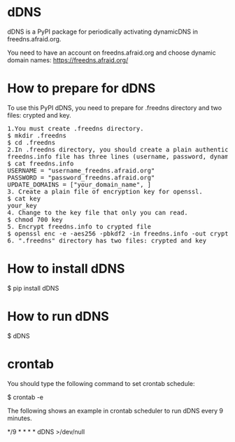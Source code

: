 # dDNS
dDNS is a PyPI package for periodically activating dynamicDNS in freedns.afraid.org.

You need to have an account on freedns.afraid.org and choose dynamic domain names:
https://freedns.afraid.org/

# How to prepare for dDNS
To use this PyPI dDNS, you need to prepare for .freedns directory and two files: crypted and key.
<pre>
1.You must create .freedns directory.
$ mkdir .freedns
$ cd .freedns
2.In .freedns directory, you should create a plain authenticiation file: freedns.info.
freedns.info file has three lines (username, password, dynamic domain name).
$ cat freedns.info
USERNAME = "username_freedns.afraid.org"
PASSWORD = "password_freedns.afraid.org"
UPDATE_DOMAINS = ["your_domain_name", ] 
3. Create a plain file of encryption key for openssl.
$ cat key
your_key 
4. Change to the key file that only you can read.
$ chmod 700 key
5. Encrypt freedns.info to crypted file
$ openssl enc -e -aes256 -pbkdf2 -in freedns.info -out crypted -k `cat key` 
6. ".freedns" directory has two files: crypted and key
</pre>

# How to install dDNS
$ pip install dDNS

# How to run dDNS
$ dDNS

# crontab
You should type the following command to set crontab schedule:

$ crontab -e

The following shows an example in crontab scheduler to run dDNS every 9 minutes.

*/9 * * * * dDNS >/dev/null

